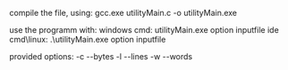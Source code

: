 compile the file, using:
gcc.exe utilityMain.c -o utilityMain.exe

use the programm with:
windows cmd: utilityMain.exe option inputfile
ide cmd\linux: .\utilityMain.exe option inputfile

provided options: 
-c --bytes 
-l --lines
-w --words

